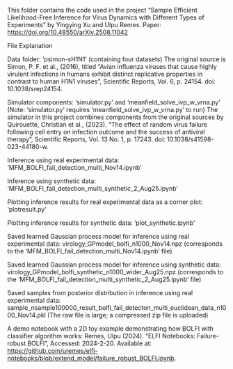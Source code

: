 This folder contains the code used in the project “Sample Efficient Likelihood-Free Inference for Virus Dynamics with Different Types of Experiments” by Yingying Xu and Ulpu Remes.
Paper: https://doi.org/10.48550/arXiv.2508.11042




File Explanation

Data folder: ‘psimon-sH1N1’ (containing four datasets) 
The original source is Simon, P. F. et al., (2016), titled “Avian influenza viruses that cause highly virulent infections in humans exhibit distinct replicative properties in contrast to human H1N1 viruses”, Scientific Reports, Vol. 6, p. 24154. doi: 10.1038/srep24154.

Simulator components: ‘simulator.py’ and ‘meanfield_solve_ivp_w_vrna.py’  (Note: ‘simulator.py’ requires ‘meanfield_solve_ivp_w_vrna.py’ to run) 
The simulator in this project combines components from the original sources by Quirouette, Christian et al., (2023). “The effect of random virus failure following cell entry on infection outcome and the success of antiviral therapy”, Scientific Reports, Vol. 13 No. 1, p. 17243. doi: 10.1038/s41598-023-44180-w.

Inference using real experimental data: ‘MFM_BOLFI_fail_detection_multi_Nov14.ipynb’ 

Inference using synthetic data: ‘MFM_BOLFI_fail_detection_multi_synthetic_2_Aug25.ipynb'

Plotting inference results for real experimental data as a corner plot: ‘plotresult.py’

Plotting inference results for synthetic data: ‘plot_synthetic.ipynb'

Saved learned Gaussian process model for inference using real experimental data: virology_GPmodel_bolfi_n1000_Nov14.npz  (corresponds to the ‘MFM_BOLFI_fail_detection_multi_Nov14.ipynb’ file)

Saved learned Gaussian process model for inference using synthetic data: virology_GPmodel_bolfi_synthetic_n1000_wider_Aug25.npz (corresponds to the  ‘MFM_BOLFI_fail_detection_multi_synthetic_2_Aug25.ipynb’ file)

Saved samples from posterior distribution in inference using real experimental data: sample_nsample100000_result_bolfi_fail_detecton_multi_euclidean_data_n1000_Nov14.pkl (The   raw file is large; a compressed zip file is uploaded)



A demo notebook with a 2D toy example demonstrating how BOLFI with classifier algorithm works:
Remes, Ulpu (2024). “ELFI Notebooks: Failure-robust BOLFI”, Accessed: 2024-2-20. Available at:
https://github.com/uremes/elfi-notebooks/blob/extend_model/failure_robust_BOLFI.ipynb.
